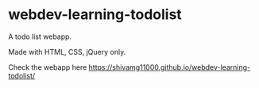 # webdev-learning-todolist
A todo list webapp.

Made with HTML, CSS, jQuery only. 

Check the webapp here https://shivamg11000.github.io/webdev-learning-todolist/
